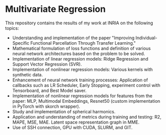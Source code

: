 # Multivariate Regression

This repository contains the results of my work at INRIA on the following topics:

- Understanding and implementation of the paper "Improving Individual-Specific Functional Parcellation Through Transfer Learning."
- Mathematical formulation of loss functions and definition of various neural network architectures based on the problem to be solved.
- Implementation of linear regression models: Ridge Regression and Support Vector Regression (SVR).
- Implementation of nonlinear regression models: Various kernels with synthetic data.
- Enhancement of neural network training processes: Application of callbacks such as LR Scheduler, Early Stopping, experiment control with Tensorboard, and Best Model saver.
- Implementation of nonlinear regression models for features from the paper: MLP, Multimodal Embeddings, Resnet50 (custom implementation in PyTorch with skorch wrapper).
- Study and implementation of spherical harmonics.
- Application and understanding of metrics during training and testing: R2, MAPE, MSE, MAE. Latent space representation graph in MME.
- Use of SSH connection, GPU with CUDA, SLURM, and GIT.
